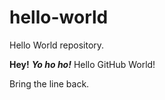# hello-world
Hello World repository.

**Hey!** ***Yo ho ho!***
Hello GitHub World!

Bring the line back.
